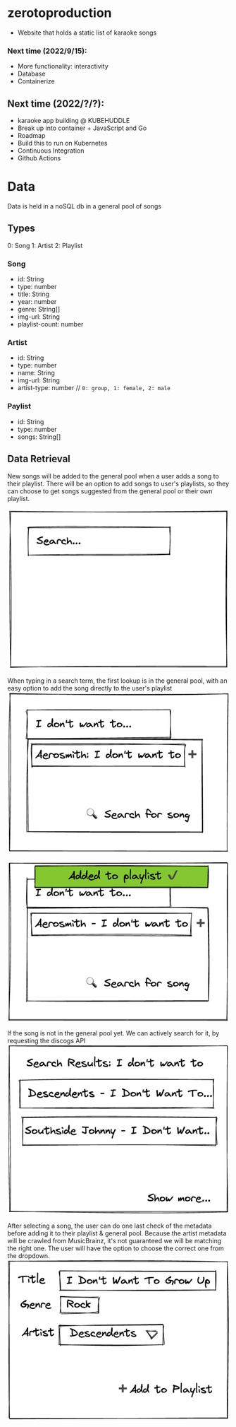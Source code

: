 # zerotoproduction
- Website that holds a static list of karaoke songs

### Next time (2022/9/15):
- More functionality: interactivity
- Database
- Containerize

## Next time (2022/?/?):
- karaoke app building @ KUBEHUDDLE
- Break up into container + JavaScript and Go
- Roadmap
- Build this to run on Kubernetes
- Continuous Integration
- Github Actions


# Data
Data is held in a noSQL db in a general pool of songs

## Types
0: Song
1: Artist
2: Playlist

### Song
- id: String
- type: number
- title: String
- year: number
- genre: String[]
- img-url: String
- playlist-count: number

### Artist
- id: String
- type: number
- name: String
- img-url: String
- artist-type: number // `0: group, 1: female, 2: male`

### Paylist
- id: String
- type: number
- songs: String[]

## Data Retrieval
New songs will be added to the general pool when a user adds a song to their playlist.
There will be an option to add songs to user's playlists, so they can choose to get songs suggested from the general pool or their own playlist.

![](/docs/dataflow-01.png)

When typing in a search term, the first lookup is in the general pool, with an easy option to add the song directly to the user's playlist
![](/docs/dataflow-02.png)

![](/docs/dataflow-03.png)

If the song is not in the general pool yet. We can actively search for it, by requesting the discogs API
![](/docs/dataflow-04.png)

After selecting a song, the user can do one last check of the metadata before adding it to their playlist & general pool.
Because the artist metadata will be crawled from MusicBrainz, it's not guaranteed we will be matching the right one. The user will have the option to choose the correct one from the dropdown.
![](/docs/dataflow-05.png)
